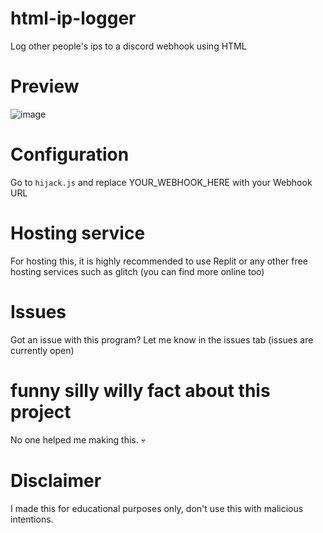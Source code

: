 # html-ip-logger
Log other people's ips to a discord webhook using HTML

# Preview
![image](https://user-images.githubusercontent.com/124324107/227820085-dece6274-286d-4d0b-82d9-64dc04e216f4.png)

# Configuration
Go to `hijack.js` and replace YOUR_WEBHOOK_HERE with your Webhook URL

# Hosting service
For hosting this, it is highly recommended to use Replit or any other free hosting services such as glitch (you can find more online too)

# Issues
Got an issue with this program? Let me know in the issues tab (issues are currently open)

# funny silly willy fact about this project
No one helped me making this. 💀

# Disclaimer
I made this for educational purposes only, don't use this with malicious intentions.
